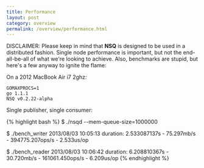 ```yaml
--- 
title: Performance
layout: post
category: overview
permalink: /overview/performance.html
---
```


DISCLAIMER: Please keep in mind that **NSQ** is designed to be used in a distributed fashion. Single
node performance is important, but not the end-all-be-all of what we're looking to achieve. Also,
benchmarks are stupid, but here's a few anyway to ignite the flame:

On a 2012 MacBook Air i7 2ghz:

    GOMAXPROCS=1
    go 1.1.1
    NSQ v0.2.22-alpha

Single publisher, single consumer:

{% highlight bash %}
$ ./nsqd --mem-queue-size=1000000

$ ./bench_writer
2013/08/03 10:05:13 duration: 2.533087137s - 75.297mb/s - 394775.207ops/s - 2.533us/op

$ ./bench_reader
2013/08/03 10:06:42 duration: 6.208810367s - 30.720mb/s - 161061.450ops/s - 6.209us/op
{% endhighlight %}
